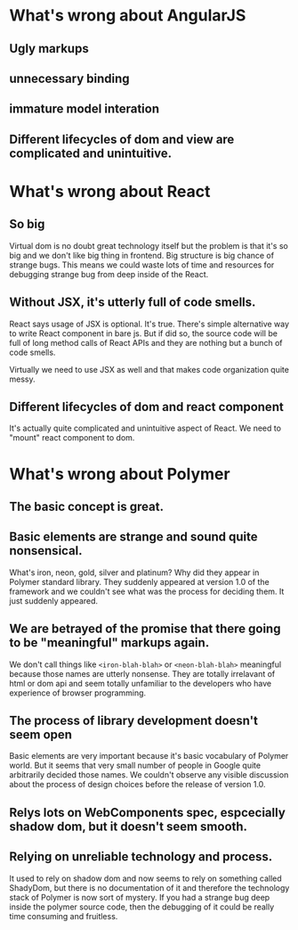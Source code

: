 # What's wrong about AngularJS

## Ugly markups
## unnecessary binding
## immature model interation
## Different lifecycles of dom and view are complicated and unintuitive.

# What's wrong about React

## So big

Virtual dom is no doubt great technology itself but the problem is that it's so big and we don't like big thing in frontend. Big structure is big chance of strange bugs. This means we could waste lots of time and resources for debugging strange bug from deep inside of the React.

## Without JSX, it's utterly full of code smells.

React says usage of JSX is optional. It's true. There's simple alternative way to write React component in bare js. But if did so, the source code will be full of long method calls of React APIs and they are nothing but a bunch of code smells.

Virtually we need to use JSX as well and that makes code organization quite messy.

## Different lifecycles of dom and react component

It's actually quite complicated and unintuitive aspect of React. We need to "mount" react component to dom.

# What's wrong about Polymer

## The basic concept is great.

## Basic elements are strange and sound quite nonsensical.

What's iron, neon, gold, silver and platinum? Why did they appear in Polymer standard library. They suddenly appeared at version 1.0 of the framework and we couldn't see what was the process for deciding them. It just suddenly appeared.

## We are betrayed of the promise that there going to be "meaningful" markups again.

We don't call things like `<iron-blah-blah>` or `<neon-blah-blah>` meaningful because those names are utterly nonsense. They are totally irrelavant of html or dom api and seem totally unfamiliar to the developers who have experience of browser programming.

## The process of library development doesn't seem open

Basic elements are very important because it's basic vocabulary of Polymer world. But it seems that very small number of people in Google quite arbitrarily decided those names. We couldn't observe any visible discussion about the process of design choices before the release of version 1.0.

## Relys lots on WebComponents spec, espcecially shadow dom, but it doesn't seem smooth.

## Relying on unreliable technology and process.

It used to rely on shadow dom and now seems to rely on something called ShadyDom, but there is no documentation of it and therefore the technology stack of Polymer is now sort of mystery. If you had a strange bug deep inside the polymer source code, then the debugging of it could be really time consuming and fruitless.
